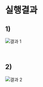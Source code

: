 # 실행결과

## 1)

![결과 1](https://user-images.githubusercontent.com/70312248/173016844-420826f2-13a9-497b-a3f1-34a0891eb29d.gif)

<br>

## 2)

![결과 2](https://user-images.githubusercontent.com/70312248/173016827-1a110335-92cd-4a65-8b9c-661aa5ad8918.gif)
